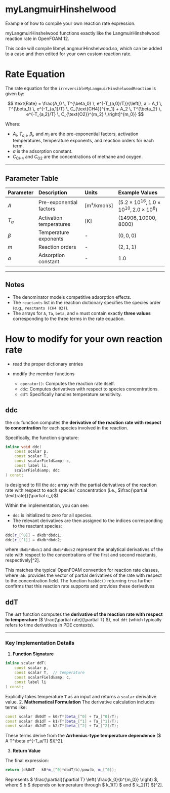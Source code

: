 # myLangmuirHinshelwood

Example of how to compile your own reaction rate expression.

myLangmuirHinshelwood functions exactly like the LangmuirHinshelwood reaction rate in OpenFOAM 12. 

This code will compile libmyLangmuriHinshelwood.so, which can be added to a case and then edited for your own custom reaction rate.

# Rate Equation 

The rate equation for the `irreversibleMyLangmuirHinshelwoodReaction` is given by:

$$
\text{Rate} = \frac{A_0 \, T^{\beta_0} \, e^{-T_{a,0}/T}}{\left[\, a + A_1 \, T^{\beta_1} \, e^{-T_{a,1}/T} \, C_{\text{CH4}}^{m_1} + A_2 \, T^{\beta_2} \, e^{-T_{a,2}/T} \, C_{\text{O2}}^{m_2} \,\right]^{m_0}}
$$

Where:

- $A_i$, $T_{a,i}$, $\beta_i$, and $m_i$ are the pre-exponential factors, activation temperatures, temperature exponents, and reaction orders for each term.
- $a$ is the adsorption constant.
- $C_{\text{CH4}}$ and $C_{\text{O2}}$ are the concentrations of methane and oxygen.

---

## Parameter Table

| Parameter | Description | Units | Example Values |
| :-- | :-- | :-- | :-- |
| $A$ | Pre-exponential factors | [m³/kmol/s] | $(5.2 \times 10^{16}, 1.0 \times 10^{10}, 2.0 \times 10^8)$ |
| $T_a$ | Activation temperatures | [K] | $(14906, 10000, 8000)$ |
| $\beta$ | Temperature exponents | - | $(0, 0, 0)$ |
| $m$ | Reaction orders | - | $(2, 1, 1)$ |
| $a$ | Adsorption constant | - | $1.0$ |

---

## Notes

- The denominator models competitive adsorption effects.
- The `reactants` list in the reaction dictionary specifies the species order (e.g., `reactants (CH4 O2)`).
- The arrays for `A`, `Ta`, `beta`, and `m` must contain exactly **three values** corresponding to the three terms in the rate equation.



# How to modify for your own reaction rate

- read the proper dictionary entries

- modify the member functions

   - `operator()`: Computes the reaction rate itself.
   - `ddc`: Computes derivatives with respect to species concentrations.
   - `ddT`: Specifically handles temperature sensitivity.



## ddc

the `ddc` function computes the **derivative of the reaction rate with respect to concentration** for each species involved in the reaction.

Specifically, the function signature:

```cpp
inline void ddc(
    const scalar p,
    const scalar T,
    const scalarField&amp; c,
    const label li,
    scalarField&amp; ddc
) const;
```

is designed to fill the `ddc` array with the partial derivatives of the reaction rate with respect to each species' concentration (i.e., $\frac{\partial \text{rate}}{\partial c_i}$).

Within the implementation, you can see:

- `ddc` is initialized to zero for all species.
- The relevant derivatives are then assigned to the indices corresponding to the reactant species:

```cpp
ddc[r_[^0]] = dkdb*dbdc1;
ddc[r_[^1]] = dkdb*dbdc2;
```

where `dkdb*dbdc1` and `dkdb*dbdc2` represent the analytical derivatives of the rate with respect to the concentrations of the first and second reactants, respectively[^2].

This matches the typical OpenFOAM convention for reaction rate classes, where `ddc` provides the vector of partial derivatives of the rate with respect to the concentration field. The function `hasDdc()` returning `true` further confirms that this reaction rate supports and provides these derivatives


## ddT

The `ddT` function computes the **derivative of the reaction rate with respect to temperature** (\$ \frac{\partial rate}{\partial T} \$), not `ddt` (which typically refers to time derivatives in PDE contexts). 

---

### Key Implementation Details

1. **Function Signature**

```cpp
inline scalar ddT(
    const scalar p,
    const scalar T,  // Temperature
    const scalarField&amp; c,
    const label li
) const;
```

Explicitly takes temperature `T` as an input and returns a `scalar` derivative value.
2. **Mathematical Formulation**
The derivative calculation includes terms like:

```cpp
const scalar dk0dT = k0/T*(beta_[^0] + Ta_[^0]/T);
const scalar dk1dT = k1/T*(beta_[^1] + Ta_[^1]/T);
const scalar dk2dT = k2/T*(beta_[^2] + Ta_[^2]/T);
```

These terms derive from the **Arrhenius-type temperature dependence** (\$ A T^\beta e^{-T_a/T} \$)[^2].

3. **Return Value**

The final expression:

```cpp
return (dk0dT - k0*m_[^0]*dbdT/b)/pow(b, m_[^0]);
```

Represents \$ \frac{\partial}{\partial T} \left( \frac{k_0}{b^{m_0}} \right) \$, where \$ b \$ depends on temperature through \$ k_1(T) \$ and \$ k_2(T) \$[^2].



